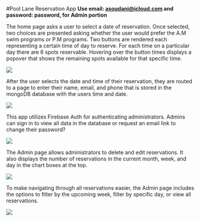 #Pool Lane Reservation App
**Use email: asoudani@icloud.com and password: password, for Admin portion**

The home page asks a user to select a date of reservation. Once selected, two choices are presented asking whether the user would prefer the A.M swim programs or P.M programs. Two buttons are rendered each representing a certain time of day to reserve. For each time on a particular day there are 6 spots reservable. Hovering over the button times displays a popover that shows the remaining spots available for that specific time.

![](home.gif)


After the user selects the date and time of their reservation, they are routed to a page to enter their name, email, and phone that is stored in the mongoDB database with the users time and date.

![](reserve.gif)

This app utilizes Firebase Auth for authenticating administrators. Admins can sign in to view all data in the database or request an email link to change their password?

![](signIn.gif)

The Admin page allows administrators to delete and edit reservations. It also displays the number of reservations in the current month, week, and day in the chart boxes at the top.

![](admin1.gif)

To make navigating through all reservations easier, the Admin page includes the options to filter by the upcoming week, filter by specific day, or view all reservations.

![](filter.gif)

